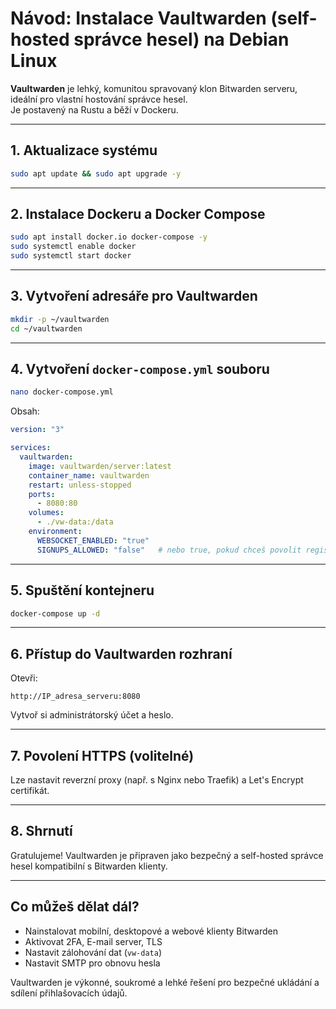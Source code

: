 # Návod: Instalace Vaultwarden (self-hosted správce hesel) na Debian Linux

**Vaultwarden** je lehký, komunitou spravovaný klon Bitwarden serveru, ideální pro vlastní hostování správce hesel.  
Je postavený na Rustu a běží v Dockeru.

---

## 1. Aktualizace systému

```bash
sudo apt update && sudo apt upgrade -y
```

---

## 2. Instalace Dockeru a Docker Compose

```bash
sudo apt install docker.io docker-compose -y
sudo systemctl enable docker
sudo systemctl start docker
```

---

## 3. Vytvoření adresáře pro Vaultwarden

```bash
mkdir -p ~/vaultwarden
cd ~/vaultwarden
```

---

## 4. Vytvoření `docker-compose.yml` souboru

```bash
nano docker-compose.yml
```

Obsah:

```yaml
version: "3"

services:
  vaultwarden:
    image: vaultwarden/server:latest
    container_name: vaultwarden
    restart: unless-stopped
    ports:
      - 8080:80
    volumes:
      - ./vw-data:/data
    environment:
      WEBSOCKET_ENABLED: "true"
      SIGNUPS_ALLOWED: "false"   # nebo true, pokud chceš povolit registrace
```

---

## 5. Spuštění kontejneru

```bash
docker-compose up -d
```

---

## 6. Přístup do Vaultwarden rozhraní

Otevři:

```
http://IP_adresa_serveru:8080
```

Vytvoř si administrátorský účet a heslo.

---

## 7. Povolení HTTPS (volitelné)

Lze nastavit reverzní proxy (např. s Nginx nebo Traefik) a Let's Encrypt certifikát.

---

## 8. Shrnutí

Gratulujeme! Vaultwarden je připraven jako bezpečný a self-hosted správce hesel kompatibilní s Bitwarden klienty.

---

## Co můžeš dělat dál?

- Nainstalovat mobilní, desktopové a webové klienty Bitwarden
- Aktivovat 2FA, E-mail server, TLS
- Nastavit zálohování dat (`vw-data`)
- Nastavit SMTP pro obnovu hesla

Vaultwarden je výkonné, soukromé a lehké řešení pro bezpečné ukládání a sdílení přihlašovacích údajů.
